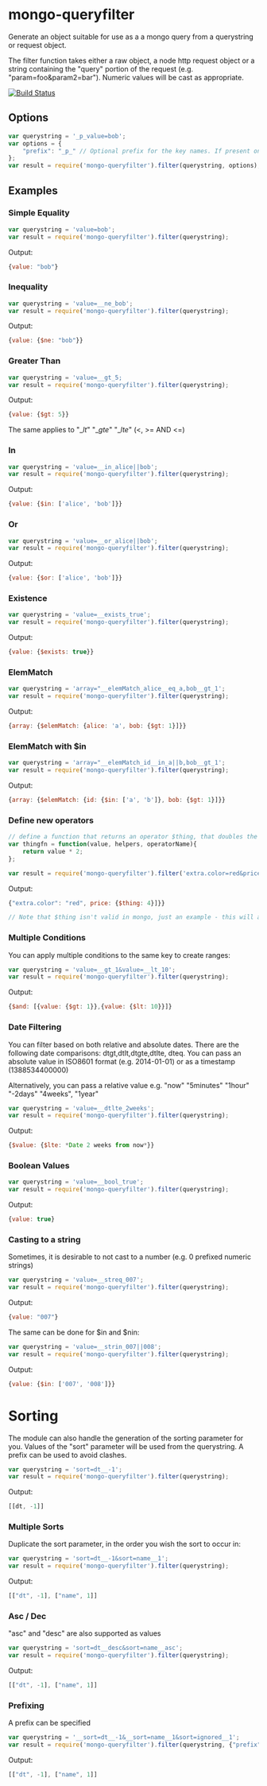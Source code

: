 mongo-queryfilter
=================

Generate an object suitable for use as a a mongo query from a querystring or request object.

The filter function takes either a raw object, a node http request object or a string containing the "query" portion of the request (e.g. "param=foo&param2=bar"). Numeric values will be cast as appropriate.

[![Build Status](https://travis-ci.org/dhendo/mongo-queryfilter.svg?branch=master)](https://travis-ci.org/dhendo/mongo-queryfilter)


## Options



```javascript
var querystring = '_p_value=bob';
var options = {
    "prefix": "_p_" // Optional prefix for the key names. If present only keys starting with the prefix will be passed through
};
var result = require('mongo-queryfilter').filter(querystring, options);
```

## Examples


### Simple Equality
```javascript
var querystring = 'value=bob';
var result = require('mongo-queryfilter').filter(querystring);
```
Output:
```javascript
{value: "bob"}
```

### Inequality
```javascript
var querystring = 'value=__ne_bob';
var result = require('mongo-queryfilter').filter(querystring);
```
Output:
```javascript
{value: {$ne: "bob"}}
```

### Greater Than
```javascript
var querystring = 'value=__gt_5;
var result = require('mongo-queryfilter').filter(querystring);
```
Output:
```javascript
{value: {$gt: 5}}
```

The same applies to "\__lt_" "\__gte_" "\__lte_" (<, >= AND <=)


### In
```javascript
var querystring = 'value=__in_alice||bob';
var result = require('mongo-queryfilter').filter(querystring);
```
Output:
```javascript
{value: {$in: ['alice', 'bob']}}
```

### Or
```javascript
var querystring = 'value=__or_alice||bob';
var result = require('mongo-queryfilter').filter(querystring);
```
Output:
```javascript
{value: {$or: ['alice', 'bob']}}
```

### Existence
```javascript
var querystring = 'value=__exists_true';
var result = require('mongo-queryfilter').filter(querystring);
```
Output:
```javascript
{value: {$exists: true}}
```


### ElemMatch
```javascript
var querystring = 'array="__elemMatch_alice__eq_a,bob__gt_1';
var result = require('mongo-queryfilter').filter(querystring);
```
Output:
```javascript
{array: {$elemMatch: {alice: 'a', bob: {$gt: 1}]}}
```

### ElemMatch with $in
```javascript
var querystring = 'array="__elemMatch_id__in_a||b,bob__gt_1';
var result = require('mongo-queryfilter').filter(querystring);
```
Output:
```javascript
{array: {$elemMatch: {id: {$in: ['a', 'b']}, bob: {$gt: 1}]}}
```


### Define new operators
```javascript
// define a function that returns an operator $thing, that doubles the value
var thingfn = function(value, helpers, operatorName){
    return value * 2;
};

var result = require('mongo-queryfilter').filter('extra.color=red&price=__thing_2', {operators: {'thing': {'fn': thingfn, 'ns': '$thing'}}});
```
Output:
```javascript
{"extra.color": "red", price: {$thing: 4}]}}

// Note that $thing isn't valid in mongo, just an example - this will allow you to inject more complicated operators
```

### Multiple Conditions

You can apply multiple conditions to the same key to create ranges:

```javascript
var querystring = 'value=__gt_1&value=__lt_10';
var result = require('mongo-queryfilter').filter(querystring);
```
Output:
```javascript
{$and: [{value: {$gt: 1}},{value: {$lt: 10}}]}
```


### Date Filtering

You can filter based on both relative and absolute dates.
There are the following date comparisons: dtgt,dtlt,dtgte,dtlte, dteq.
You can pass an absolute value in ISO8601 format (e.g. 2014-01-01) or as a timestamp (1388534400000)

Alternatively, you can pass a relative value e.g. "now" "5minutes" "1hour" "-2days" "4weeks", "1year"

```javascript
var querystring = 'value=__dtlte_2weeks';
var result = require('mongo-queryfilter').filter(querystring);
```
Output:
```javascript
{$value: {$lte: *Date 2 weeks from now*}}
```

### Boolean Values
```javascript
var querystring = 'value=__bool_true';
var result = require('mongo-queryfilter').filter(querystring);
```
Output:
```javascript
{value: true}
```

### Casting to a string
Sometimes, it is desirable to not cast to a number (e.g. 0 prefixed numeric strings)
```javascript
var querystring = 'value=__streq_007';
var result = require('mongo-queryfilter').filter(querystring);
```
Output:
```javascript
{value: "007"}
```

The same can be done for $in and $nin:

```javascript
var querystring = 'value=__strin_007||008';
var result = require('mongo-queryfilter').filter(querystring);
```
Output:
```javascript
{value: {$in: ['007', '008']}}
```


# Sorting

The module can also handle the generation of the sorting parameter for you. Values of the "sort" parameter will be used from the querystring.
A prefix can be used to avoid clashes.

```javascript
var querystring = 'sort=dt__-1';
var result = require('mongo-queryfilter').filter(querystring);
```
Output:
```javascript
[[dt, -1]]
```

### Multiple Sorts

Duplicate the sort parameter, in the order you wish the sort to occur in:

```javascript
var querystring = 'sort=dt__-1&sort=name__1';
var result = require('mongo-queryfilter').filter(querystring);
```
Output:
```javascript
[["dt", -1], ["name", 1]]
```
### Asc / Dec

"asc" and "desc" are also supported as values

```javascript
var querystring = 'sort=dt__desc&sort=name__asc';
var result = require('mongo-queryfilter').filter(querystring);
```
Output:
```javascript
[["dt", -1], ["name", 1]]
```
### Prefixing

A prefix can be specified

```javascript
var querystring = '__sort=dt__-1&__sort=name__1&sort=ignored__1';
var result = require('mongo-queryfilter').filter(querystring, {"prefix": "__"});
```
Output:
```javascript
[["dt", -1], ["name", 1]]
```






